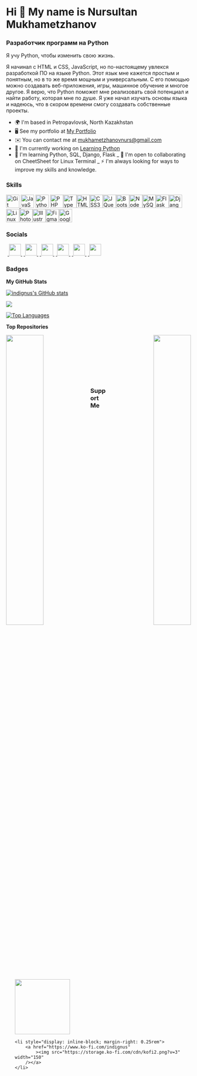 # Hi 👋 My name is Nursultan Mukhametzhanov

### Разработчик программ на Python

Я учу Python, чтобы изменить свою жизнь.

Я начинал с HTML и CSS, JavaScript, но по-настоящему увлекся разработкой ПО на
языке Python. Этот язык мне кажется простым и понятным, но в то же время мощным
и универсальным. С его помощью можно создавать веб-приложения, игры, машинное
обучение и многое другое. Я верю, что Python поможет мне реализовать свой
потенциал и найти работу, которая мне по душе. Я уже начал изучать основы языка
и надеюсь, что в скором времени смогу создавать собственные проекты.

- 🌍 I'm based in Petropavlovsk, North Kazakhstan
- 🖥️ See my portfolio at [My Portfolio](http://github.com/pages)
- ✉️ You can contact me at [mukhametzhanovnurs@gmail.com](mailto:mukhametzhanovnurs@gmail.com)
- 🚀 I'm currently working on [Learning Python](http://learning_python)
- 🧠 I'm learning Python, SQL, Django, Flask _
  🤝 I'm open to collaborating on CheetSheet for Linux Terminal _
  ⚡ I'm always looking for ways to improve my skills and
  knowledge.

### Skills

<p align="left">
	<a href="https://git-scm.com/" target="_blank" rel="noreferrer">
		<img
			src="https://raw.githubusercontent.com/danielcranney/readme-generator/main/public/icons/skills/git-colored.svg"
			width="36"
			height="36"
			alt="Git" />
	</a>
	<a
		href="https://developer.mozilla.org/en-US/docs/Web/JavaScript"
		target="_blank"
		rel="noreferrer">
		<img
			src="https://raw.githubusercontent.com/danielcranney/readme-generator/main/public/icons/skills/javascript-colored.svg"
			width="36"
			height="36"
			alt="JavaScript" /></a>
			<a href="https://www.python.org/" target="_blank" rel="noreferrer">
				<img
			src="https://raw.githubusercontent.com/danielcranney/readme-generator/main/public/icons/skills/python-colored.svg"
			width="36"
			height="36"
			alt="Python" /></a>
			<a href="https://www.php.net/" target="_blank" rel="noreferrer"
		><img
			src="https://raw.githubusercontent.com/danielcranney/readme-generator/main/public/icons/skills/php-colored.svg"
			width="36"
			height="36"
			alt="PHP" /></a
	><a href="https://www.typescriptlang.org/" target="_blank" rel="noreferrer"
		><img
			src="https://raw.githubusercontent.com/danielcranney/readme-generator/main/public/icons/skills/typescript-colored.svg"
			width="36"
			height="36"
			alt="TypeScript" /></a
	><a
		href="https://developer.mozilla.org/en-US/docs/Glossary/HTML5"
		target="_blank"
		rel="noreferrer"
		><img
			src="https://raw.githubusercontent.com/danielcranney/readme-generator/main/public/icons/skills/html5-colored.svg"
			width="36"
			height="36"
			alt="HTML5" /></a
	><a href="https://www.w3.org/TR/CSS/#css" target="_blank" rel="noreferrer"
		><img
			src="https://raw.githubusercontent.com/danielcranney/readme-generator/main/public/icons/skills/css3-colored.svg"
			width="36"
			height="36"
			alt="CSS3" /></a
	><a href="https://jquery.com/" target="_blank" rel="noreferrer"
		><img
			src="https://raw.githubusercontent.com/danielcranney/readme-generator/main/public/icons/skills/jquery-colored.svg"
			width="36"
			height="36"
			alt="JQuery" /></a
	><a href="https://getbootstrap.com/" target="_blank" rel="noreferrer"
		><img
			src="https://raw.githubusercontent.com/danielcranney/readme-generator/main/public/icons/skills/bootstrap-colored.svg"
			width="36"
			height="36"
			alt="Bootstrap" /></a
	><a href="https://nodejs.org/en/" target="_blank" rel="noreferrer"
		><img
			src="https://raw.githubusercontent.com/danielcranney/readme-generator/main/public/icons/skills/nodejs-colored.svg"
			width="36"
			height="36"
			alt="NodeJS" /></a
	><a href="https://www.mysql.com/" target="_blank" rel="noreferrer"
		><img
			src="https://raw.githubusercontent.com/danielcranney/readme-generator/main/public/icons/skills/mysql-colored.svg"
			width="36"
			height="36"
			alt="MySQL" /></a
	><a
		href="https://flask.palletsprojects.com/en/2.0.x/"
		target="_blank"
		rel="noreferrer"
		><img
			src="https://raw.githubusercontent.com/danielcranney/readme-generator/main/public/icons/skills/flask-colored.svg"
			width="36"
			height="36"
			alt="Flask" /></a
	><a href="https://www.djangoproject.com/" target="_blank" rel="noreferrer"
		><img
			src="https://raw.githubusercontent.com/danielcranney/readme-generator/main/public/icons/skills/django-colored.svg"
			width="36"
			height="36"
			alt="Django" /></a
	><a href="https://www.linux.org" target="_blank" rel="noreferrer"
		><img
			src="https://raw.githubusercontent.com/danielcranney/readme-generator/main/public/icons/skills/linux-colored.svg"
			width="36"
			height="36"
			alt="Linux" /></a
	><a
		href="https://www.adobe.com/uk/products/photoshop.html"
		target="_blank"
		rel="noreferrer"
		><img
			src="https://raw.githubusercontent.com/danielcranney/readme-generator/main/public/icons/skills/photoshop-colored.svg"
			width="36"
			height="36"
			alt="Photoshop" /></a
	><a
		href="https://www.adobe.com/uk/products/illustrator.html"
		target="_blank"
		rel="noreferrer"
		><img
			src="https://raw.githubusercontent.com/danielcranney/readme-generator/main/public/icons/skills/illustrator-colored.svg"
			width="36"
			height="36"
			alt="Illustrator" /></a
	><a href="https://www.figma.com/" target="_blank" rel="noreferrer"
		><img
			src="https://raw.githubusercontent.com/danielcranney/readme-generator/main/public/icons/skills/figma-colored.svg"
			width="36"
			height="36"
			alt="Figma" /></a
	><a href="https://cloud.google.com/" target="_blank" rel="noreferrer"
		><img
			src="https://raw.githubusercontent.com/danielcranney/readme-generator/main/public/icons/skills/googlecloud-colored.svg"
			width="36"
			height="36"
			alt="Google Cloud"
	/></a>
</p>

### Socials

<p align="left">
	 <a href="https://www.behance.com/indignus" target="_blank" rel="noreferrer">
		<picture>
			<source media="(prefers-color-scheme: dark)" srcset="undefined" />
			<source
				media="(prefers-color-scheme: light)"
				srcset="
					https://raw.githubusercontent.com/danielcranney/readme-generator/main/public/icons/socials/behance.svg
				"
			/>
			<img
				src="https://raw.githubusercontent.com/danielcranney/readme-generator/main/public/icons/socials/behance.svg"
				width="32"
				height="32"
			/>
		</picture> </a
	> <a href="https://www.codepen.io/indignus" target="_blank" rel="noreferrer">
		<picture>
			<source
				media="(prefers-color-scheme: dark)"
				srcset="
					https://raw.githubusercontent.com/danielcranney/readme-generator/main/public/icons/socials/codepen-dark.svg
				"
			/>
			<source
				media="(prefers-color-scheme: light)"
				srcset="
					https://raw.githubusercontent.com/danielcranney/readme-generator/main/public/icons/socials/codepen.svg
				"
			/>
			<img
				src="https://raw.githubusercontent.com/danielcranney/readme-generator/main/public/icons/socials/codepen.svg"
				width="32"
				height="32"
			/>
		</picture> </a
	> <a
		href="https://www.facebook.com/indignus"
		target="_blank"
		rel="noreferrer"
	>
		<picture>
			<source
				media="(prefers-color-scheme: dark)"
				srcset="
					https://raw.githubusercontent.com/danielcranney/readme-generator/main/public/icons/socials/facebook-dark.svg
				"
			/>
			<source
				media="(prefers-color-scheme: light)"
				srcset="
					https://raw.githubusercontent.com/danielcranney/readme-generator/main/public/icons/socials/facebook.svg
				"
			/>
			<img
				src="https://raw.githubusercontent.com/danielcranney/readme-generator/main/public/icons/socials/facebook.svg"
				width="32"
				height="32"
			/>
		</picture> </a
	> <a href="https://www.github.com/indignus" target="_blank" rel="noreferrer">
		<picture>
			<source
				media="(prefers-color-scheme: dark)"
				srcset="
					https://raw.githubusercontent.com/danielcranney/readme-generator/main/public/icons/socials/github-dark.svg
				"
			/>
			<source
				media="(prefers-color-scheme: light)"
				srcset="
					https://raw.githubusercontent.com/danielcranney/readme-generator/main/public/icons/socials/github.svg
				"
			/>
			<img
				src="https://raw.githubusercontent.com/danielcranney/readme-generator/main/public/icons/socials/github.svg"
				width="32"
				height="32"
			/>
		</picture> </a
	> <a
		href="https://www.linkedin.com/in/indignus"
		target="_blank"
		rel="noreferrer"
	>
		<picture>
			<source
				media="(prefers-color-scheme: dark)"
				srcset="
					https://raw.githubusercontent.com/danielcranney/readme-generator/main/public/icons/socials/linkedin-dark.svg
				"
			/>
			<source
				media="(prefers-color-scheme: light)"
				srcset="
					https://raw.githubusercontent.com/danielcranney/readme-generator/main/public/icons/socials/linkedin.svg
				"
			/>
			<img
				src="https://raw.githubusercontent.com/danielcranney/readme-generator/main/public/icons/socials/linkedin.svg"
				width="32"
				height="32"
			/>
		</picture> </a
	> <a
		href="https://www.stackoverflow.com/users/indignus"
		target="_blank"
		rel="noreferrer"
	>
		<picture>
			<source media="(prefers-color-scheme: dark)" srcset="undefined" />
			<source
				media="(prefers-color-scheme: light)"
				srcset="
					https://raw.githubusercontent.com/danielcranney/readme-generator/main/public/icons/socials/stackoverflow.svg
				"
			/>
			<img
				src="https://raw.githubusercontent.com/danielcranney/readme-generator/main/public/icons/socials/stackoverflow.svg"
				width="32"
				height="32"
			/>
		</picture>
	</a>
</p>

### Badges

<b>My GitHub Stats</b>

<a href="http://www.github.com/indignus"
	><img
		src="https://github-readme-stats.vercel.app/api?username=indignus&show_icons=true&hide=&count_private=true&title_color=0891b2&text_color=ffffff&icon_color=0891b2&bg_color=1c1917&hide_border=true&show_icons=true"
		alt="indignus's GitHub stats"
/></a>

<a href="http://www.github.com/indignus"
	><img
		src="https://github-readme-streak-stats.herokuapp.com/?user=indignus&stroke=ffffff&background=1c1917&ring=0891b2&fire=0891b2&currStreakNum=ffffff&currStreakLabel=0891b2&sideNums=ffffff&sideLabels=ffffff&dates=ffffff&hide_border=true"
/></a>

<a href="https://github.com/indignus" align="left"
	><img
		src="https://github-readme-stats.vercel.app/api/top-langs/?username=indignus&langs_count=10&title_color=0891b2&text_color=ffffff&icon_color=0891b2&bg_color=1c1917&hide_border=true&locale=en&custom_title=Top%20%Languages"
		alt="Top Languages"
/></a>

<b>Top Repositories</b>

<div width="100%" align="center">
	<a href="https://github.com/indignus/obsidian" align="left"
		><img
			align="left"
			width="45%"
			src="https://github-readme-stats.vercel.app/api/pin/?username=indignus&repo=obsidian&title_color=0891b2&text_color=ffffff&icon_color=0891b2&bg_color=1c1917&hide_border=true&locale=en" /></a
	><a href="https://github.com/indignus/guess_the_number" align="right"
		><img
			align="right"
			width="45%"
			src="https://github-readme-stats.vercel.app/api/pin/?username=indignus&repo=guess_the_number&title_color=0891b2&text_color=ffffff&icon_color=0891b2&bg_color=1c1917&hide_border=true&locale=en"
	/></a>
</div>
<br /><br /><br /><br /><br /><br /><br />

### Support Me

<ul style="list-style-type: none; margin: 0">
	<li style="display: inline-block; margin-right: 0.25rem">
		<a href="https://www.buymeacoffee.com/indignus"
			><img
				src="https://cdn.buymeacoffee.com/buttons/v2/default-yellow.png"
				width="150"
		/></a>
	</li>

    <li style="display: inline-block; margin-right: 0.25rem">
    	<a href="https://www.ko-fi.com/indignus"
    		><img src="https://storage.ko-fi.com/cdn/kofi2.png?v=3" width="150"
    	/></a>
    </li>

</ul>
